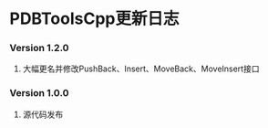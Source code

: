 # PDBToolsCpp更新日志

### Version 1.2.0

1. 大幅更名并修改PushBack、Insert、MoveBack、MoveInsert接口

### Version 1.0.0

1. 源代码发布

